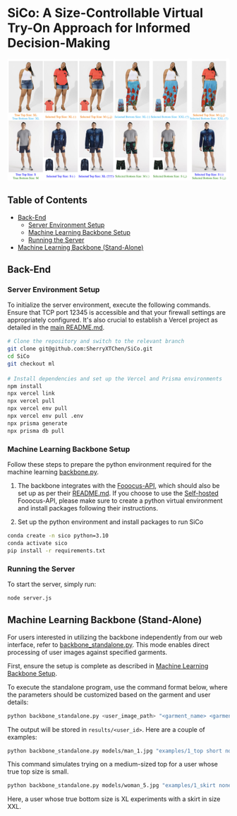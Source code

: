 # SiCo: A Size-Controllable Virtual Try-On Approach for Informed Decision-Making

![Teaser Image](https://github.com/SherryXTChen/SiCo/blob/070e63154a13006dad3efbeca27cba8c42528e1c/assets/teaser.png)

## Table of Contents
- [Back-End](#back-end)
  - [Server Environment Setup](#server-environment-setup)
  - [Machine Learning Backbone Setup](#machine-learning-backbone-setup)
  - [Running the Server](#running-the-server)
- [Machine Learning Backbone (Stand-Alone)](#machine-learning-backbone-stand-alone)

## Back-End

### Server Environment Setup
To initialize the server environment, execute the following commands. Ensure that TCP port 12345 is accessible and that your firewall settings are appropriately configured. It's also crucial to establish a Vercel project as detailed in the [main README.md](https://github.com/SherryXTChen/SiCo/blob/c7d57c40f730c7f4a4bceb6899c607bb385a2cca/README.md).

```bash
# Clone the repository and switch to the relevant branch
git clone git@github.com:SherryXTChen/SiCo.git
cd SiCo
git checkout ml

# Install dependencies and set up the Vercel and Prisma environments
npm install
npx vercel link
npx vercel pull
npx vercel env pull
npx vercel env pull .env
npx prisma generate
npx prisma db pull
```

### Machine Learning Backbone Setup
Follow these steps to prepare the python environment required for the machine learning [backbone.py](https://github.com/SherryXTChen/SiCo/blob/5efd3729ff2cbba1aa480bf9f6d9c59ddedc04a4/backbone.py). 

1. The backbone integrates with the [Fooocus-API](https://github.com/mrhan1993/Fooocus-API), which should also be set up as per their [README.md](https://github.com/mrhan1993/Fooocus-API/blob/2803f204776746c16fe18fb82613ae3693fdd5e1/README.md). If you choose to use the [Self-hosted](https://github.com/mrhan1993/Fooocus-API/tree/2803f204776746c16fe18fb82613ae3693fdd5e1?tab=readme-ov-file#self-hosted) Fooocus-API, please make sure to create a python virtual environment and install packages following their instructions. 

2. Set up the python environment and install packages to run SiCo
```bash
conda create -n sico python=3.10
conda activate sico
pip install -r requirements.txt
```

### Running the Server
To start the server, simply run:

```bash
node server.js
```

## Machine Learning Backbone (Stand-Alone)

For users interested in utilizing the backbone independently from our web interface, refer to [backbone_standalone.py](https://github.com/SherryXTChen/SiCo/blob/5efd3729ff2cbba1aa480bf9f6d9c59ddedc04a4/backbone_standalone.py). This mode enables direct processing of user images against specified garments.

First, ensure the setup is complete as described in [Machine Learning Backbone Setup](#machine-learning-backbone-setup).

To execute the standalone program, use the command format below, where the parameters should be customized based on the garment and user details:

```bash
python backbone_standalone.py <user_image_path> "<garment_name> <garment_type> <sleeve_length> <leg_length>_<user_true_size>_<garment_size>.jpg" <user_id>
```

The output will be stored in `results/<user_id>`. Here are a couple of examples:

```bash
python backbone_standalone.py models/man_1.jpg "examples/1_top short none_S_M.jpg" 1
```

This command simulates trying on a medium-sized top for a user whose true top size is small.

```bash
python backbone_standalone.py models/woman_5.jpg "examples/1_skirt none long_XL_XXL.jpg" 2
```

Here, a user whose true bottom size is XL experiments with a skirt in size XXL.
